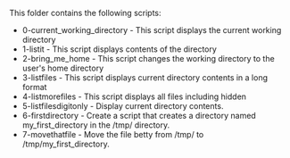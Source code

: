 This folder contains the following scripts:


- 0-current_working_directory - This script displays the current working directory
- 1-listit - This script displays contents of the directory
- 2-bring_me_home - This script changes the working directory to the user's home directory
- 3-listfiles - This script displays current directory contents in a long format
- 4-listmorefiles - This script displays all files including hidden
- 5-listfilesdigitonly - Display current directory contents.
- 6-firstdirectory - Create a script that creates a directory named my_first_directory in the /tmp/ directory.
- 7-movethatfile - Move the file betty from /tmp/ to /tmp/my_first_directory.
